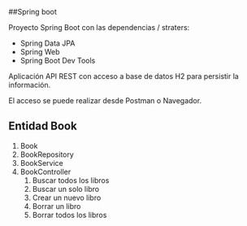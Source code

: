 ##Spring boot

Proyecto Spring Boot con las dependencias / straters:

* Spring Data JPA
* Spring Web
* Spring Boot Dev Tools

Aplicación API REST con acceso a base de datos H2 para persistir la información.

El acceso se puede realizar desde Postman o Navegador.

## Entidad Book

1. Book
2. BookRepository
3. BookService
4. BookController
   1. Buscar todos los libros
   2. Buscar un solo libro
   3. Crear un nuevo libro
   4. Borrar un libro
   5. Borrar todos los libros